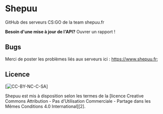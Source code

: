 # Shepuu
GitHub des serveurs CS:GO de la team shepuu.fr

**Besoin d'une mise à jour de l'API?** Ouvrer un rapport !

## Bugs 
 Merci de poster les problèmes liés aux serveurs ici : https://www.shepuu.fr; 
 
## Licence 
[![CC-BY-NC-C-SA](https://licensebuttons.net/l/by-nc-sa/4.0/88x31.png)]

Shepuu est mis à disposition selon les termes de la [licence Creative Commons Attribution - Pas d’Utilisation Commerciale - Partage dans les Mêmes Conditions 4.0 International][2].

